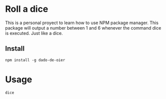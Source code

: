 # Roll a dice

This is a personal proyect to learn how to use NPM package manager. This package will output a number between 1 and 6 whenever the command dice is executed. Just like a dice. 

## Install 

```npm
npm install -g dado-de-oier
```

# Usage
```bash
dice
```

